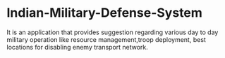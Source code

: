 # Indian-Military-Defense-System
It is an application that provides suggestion regarding various day to day military operation like resource management,troop deployment, best locations for disabling enemy transport network.
